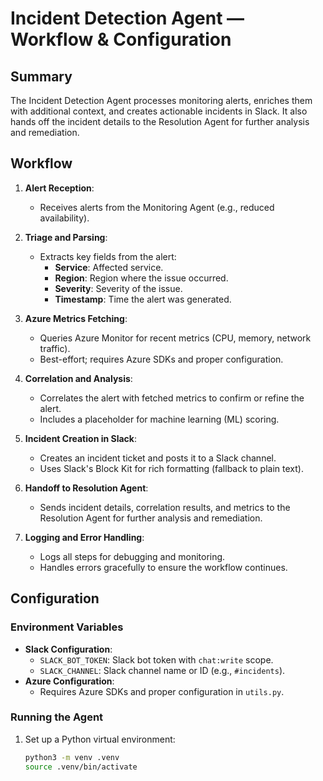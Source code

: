 # Incident Detection Agent — Workflow & Configuration

## Summary
The Incident Detection Agent processes monitoring alerts, enriches them with additional context, and creates actionable incidents in Slack. It also hands off the incident details to the Resolution Agent for further analysis and remediation.

## Workflow

1. **Alert Reception**:
   - Receives alerts from the Monitoring Agent (e.g., reduced availability).

2. **Triage and Parsing**:
   - Extracts key fields from the alert:
     - **Service**: Affected service.
     - **Region**: Region where the issue occurred.
     - **Severity**: Severity of the issue.
     - **Timestamp**: Time the alert was generated.

3. **Azure Metrics Fetching**:
   - Queries Azure Monitor for recent metrics (CPU, memory, network traffic).
   - Best-effort; requires Azure SDKs and proper configuration.

4. **Correlation and Analysis**:
   - Correlates the alert with fetched metrics to confirm or refine the alert.
   - Includes a placeholder for machine learning (ML) scoring.

5. **Incident Creation in Slack**:
   - Creates an incident ticket and posts it to a Slack channel.
   - Uses Slack's Block Kit for rich formatting (fallback to plain text).

6. **Handoff to Resolution Agent**:
   - Sends incident details, correlation results, and metrics to the Resolution Agent for further analysis and remediation.

7. **Logging and Error Handling**:
   - Logs all steps for debugging and monitoring.
   - Handles errors gracefully to ensure the workflow continues.

## Configuration

### Environment Variables
- **Slack Configuration**:
  - `SLACK_BOT_TOKEN`: Slack bot token with `chat:write` scope.
  - `SLACK_CHANNEL`: Slack channel name or ID (e.g., `#incidents`).
- **Azure Configuration**:
  - Requires Azure SDKs and proper configuration in `utils.py`.

### Running the Agent
1. Set up a Python virtual environment:
   ```bash
   python3 -m venv .venv
   source .venv/bin/activate